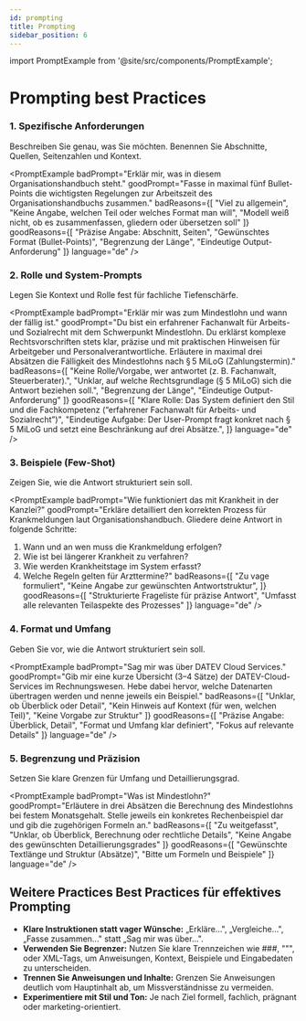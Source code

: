 ```yaml
---
id: prompting
title: Prompting
sidebar_position: 6
---
```


import PromptExample from '@site/src/components/PromptExample';

# Prompting best Practices

### 1. Spezifische Anforderungen
Beschreiben Sie genau, was Sie möchten. Benennen Sie Abschnitte, Quellen, Seitenzahlen und Kontext.

<PromptExample 
  badPrompt="Erklär mir, was in diesem Organisationshandbuch steht."
  goodPrompt="Fasse in maximal fünf Bullet-Points die wichtigsten Regelungen zur Arbeitszeit des Organisationshandbuchs zusammen."
  badReasons={[
    "Viel zu allgemein",
    "Keine Angabe, welchen Teil oder welches Format man will",
    "Modell weiß nicht, ob es zusammenfassen, gliedern oder übersetzen soll"
  ]}
  goodReasons={[
    "Präzise Angabe: Abschnitt, Seiten",
    "Gewünschtes Format (Bullet-Points)",
    "Begrenzung der Länge",
    "Eindeutige Output-Anforderung"
  ]}
  language="de"
/>

### 2. Rolle und System-Prompts
Legen Sie Kontext und Rolle fest für fachliche Tiefenschärfe.

<PromptExample 
  badPrompt="Erklär mir was zum Mindestlohn und wann der fällig ist."
  goodPrompt="Du bist ein erfahrener Fachanwalt für Arbeits- und Sozialrecht mit dem Schwerpunkt Mindestlohn. Du erklärst komplexe Rechtsvorschriften stets klar, präzise und mit praktischen Hinweisen für Arbeitgeber und Personalverantwortliche. Erläutere in maximal drei Absätzen die Fälligkeit des Mindestlohns nach § 5 MiLoG (Zahlungstermin)."
  badReasons={[
    "Keine Rolle/Vorgabe, wer antwortet (z. B. Fachanwalt, Steuerberater).",
    "Unklar, auf welche Rechtsgrundlage (§ 5 MiLoG) sich die Antwort beziehen soll.",
    "Begrenzung der Länge",
    "Eindeutige Output-Anforderung"
  ]}
  goodReasons={[
    "Klare Rolle: Das System definiert den Stil und die Fachkompetenz (“erfahrener Fachanwalt für Arbeits- und Sozialrecht”)",
    "Eindeutige Aufgabe: Der User-Prompt fragt konkret nach § 5 MiLoG und setzt eine Beschränkung auf drei Absätze.",
  ]}
  language="de"
/>

### 3. Beispiele (Few-Shot)
Zeigen Sie, wie die Antwort strukturiert sein soll.

<PromptExample 
  badPrompt="Wie funktioniert das mit Krankheit in der Kanzlei?"
  goodPrompt="Erkläre detailliert den korrekten Prozess für Krankmeldungen laut Organisationshandbuch. Gliedere deine Antwort in folgende Schritte:

1. Wann und an wen muss die Krankmeldung erfolgen?
2. Wie ist bei längerer Krankheit zu verfahren?
3. Wie werden Krankheitstage im System erfasst?
4. Welche Regeln gelten für Arzttermine?"
  badReasons={[
    "Zu vage formuliert",
    "Keine Angabe zur gewünschten Antwortstruktur",
  ]}
  goodReasons={[
    "Strukturierte Frageliste für präzise Antwort",
    "Umfasst alle relevanten Teilaspekte des Prozesses"
  ]}
  language="de"
/>

### 4. Format und Umfang
Geben Sie vor, wie die Antwort strukturiert sein soll.

<PromptExample 
  badPrompt="Sag mir was über DATEV Cloud Services."
  goodPrompt="Gib mir eine kurze Übersicht (3–4 Sätze) der DATEV-Cloud-Services im Rechnungswesen. Hebe dabei hervor, welche Datenarten übertragen werden und nenne jeweils ein Beispiel."
  badReasons={[
    "Unklar, ob Überblick oder Detail",
    "Kein Hinweis auf Kontext (für wen, welchen Teil)",
    "Keine Vorgabe zur Struktur"
  ]}
  goodReasons={[
    "Präzise Angabe: Überblick, Detail",
    "Format und Umfang klar definiert",
    "Fokus auf relevante Details"
  ]}
  language="de"
/>

### 5. Begrenzung und Präzision
Setzen Sie klare Grenzen für Umfang und Detaillierungsgrad.

<PromptExample 
  badPrompt="Was ist Mindestlohn?"
  goodPrompt="Erläutere in drei Absätzen die Berechnung des Mindestlohns bei festem Monatsgehalt. Stelle jeweils ein konkretes Rechenbeispiel dar und gib die zugehörigen Formeln an."
  badReasons={[
    "Zu weitgefasst",
    "Unklar, ob Überblick, Berechnung oder rechtliche Details",
    "Keine Angabe des gewünschten Detaillierungsgrades"
  ]}
  goodReasons={[
    "Gewünschte Textlänge und Struktur (Absätze)",
    "Bitte um Formeln und Beispiele"
  ]}
  language="de"
/>

## Weitere Practices Best Practices für effektives Prompting

- **Klare Instruktionen statt vager Wünsche:** „Erkläre...", „Vergleiche...", „Fasse zusammen..." statt „Sag mir was über...".
- **Verwenden Sie Begrenzer:** Nutzen Sie klare Trennzeichen wie ###, """, oder XML-Tags, um Anweisungen, Kontext, Beispiele und Eingabedaten zu unterscheiden.
- **Trennen Sie Anweisungen und Inhalte:** Grenzen Sie Anweisungen deutlich vom Hauptinhalt ab, um Missverständnisse zu vermeiden.
- **Experimentiere mit Stil und Ton:** Je nach Ziel formell, fachlich, prägnant oder marketing-orientiert.